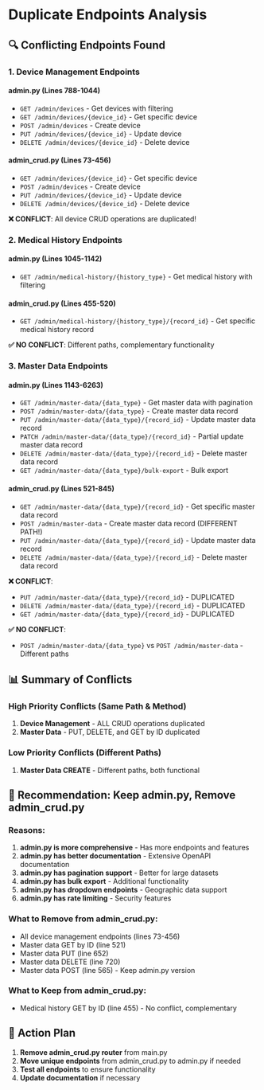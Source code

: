 # Duplicate Endpoints Analysis

## 🔍 **Conflicting Endpoints Found**

### **1. Device Management Endpoints**

#### **admin.py (Lines 788-1044)**
- `GET /admin/devices` - Get devices with filtering
- `GET /admin/devices/{device_id}` - Get specific device
- `POST /admin/devices` - Create device
- `PUT /admin/devices/{device_id}` - Update device
- `DELETE /admin/devices/{device_id}` - Delete device

#### **admin_crud.py (Lines 73-456)**
- `GET /admin/devices/{device_id}` - Get specific device
- `POST /admin/devices` - Create device
- `PUT /admin/devices/{device_id}` - Update device
- `DELETE /admin/devices/{device_id}` - Delete device

**❌ CONFLICT**: All device CRUD operations are duplicated!

### **2. Medical History Endpoints**

#### **admin.py (Lines 1045-1142)**
- `GET /admin/medical-history/{history_type}` - Get medical history with filtering

#### **admin_crud.py (Lines 455-520)**
- `GET /admin/medical-history/{history_type}/{record_id}` - Get specific medical history record

**✅ NO CONFLICT**: Different paths, complementary functionality

### **3. Master Data Endpoints**

#### **admin.py (Lines 1143-6263)**
- `GET /admin/master-data/{data_type}` - Get master data with pagination
- `POST /admin/master-data/{data_type}` - Create master data record
- `PUT /admin/master-data/{data_type}/{record_id}` - Update master data record
- `PATCH /admin/master-data/{data_type}/{record_id}` - Partial update master data record
- `DELETE /admin/master-data/{data_type}/{record_id}` - Delete master data record
- `GET /admin/master-data/{data_type}/bulk-export` - Bulk export

#### **admin_crud.py (Lines 521-845)**
- `GET /admin/master-data/{data_type}/{record_id}` - Get specific master data record
- `POST /admin/master-data` - Create master data record (DIFFERENT PATH!)
- `PUT /admin/master-data/{data_type}/{record_id}` - Update master data record
- `DELETE /admin/master-data/{data_type}/{record_id}` - Delete master data record

**❌ CONFLICT**: 
- `PUT /admin/master-data/{data_type}/{record_id}` - DUPLICATED
- `DELETE /admin/master-data/{data_type}/{record_id}` - DUPLICATED
- `GET /admin/master-data/{data_type}/{record_id}` - DUPLICATED

**✅ NO CONFLICT**:
- `POST /admin/master-data/{data_type}` vs `POST /admin/master-data` - Different paths

## 📊 **Summary of Conflicts**

### **High Priority Conflicts (Same Path & Method)**
1. **Device Management** - ALL CRUD operations duplicated
2. **Master Data** - PUT, DELETE, and GET by ID duplicated

### **Low Priority Conflicts (Different Paths)**
1. **Master Data CREATE** - Different paths, both functional

## 🎯 **Recommendation: Keep admin.py, Remove admin_crud.py**

### **Reasons:**
1. **admin.py is more comprehensive** - Has more endpoints and features
2. **admin.py has better documentation** - Extensive OpenAPI documentation
3. **admin.py has pagination support** - Better for large datasets
4. **admin.py has bulk export** - Additional functionality
5. **admin.py has dropdown endpoints** - Geographic data support
6. **admin.py has rate limiting** - Security features

### **What to Remove from admin_crud.py:**
- All device management endpoints (lines 73-456)
- Master data GET by ID (line 521)
- Master data PUT (line 652)
- Master data DELETE (line 720)
- Master data POST (line 565) - Keep admin.py version

### **What to Keep from admin_crud.py:**
- Medical history GET by ID (line 455) - No conflict, complementary

## 🔧 **Action Plan**

1. **Remove admin_crud.py router** from main.py
2. **Move unique endpoints** from admin_crud.py to admin.py if needed
3. **Test all endpoints** to ensure functionality
4. **Update documentation** if necessary 